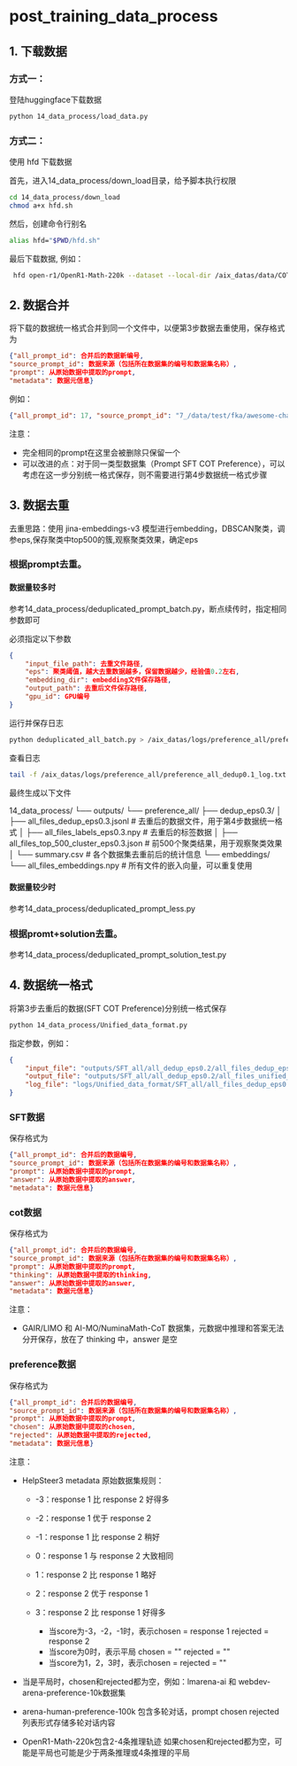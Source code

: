 # post_training_data_process

## 1. 下载数据
### 方式一：
登陆huggingface下载数据
```bash
python 14_data_process/load_data.py
```
### 方式二：
使用 hfd 下载数据

首先，进入14_data_process/down_load目录，给予脚本执行权限
```bash
cd 14_data_process/down_load
chmod a+x hfd.sh
```
然后，创建命令行别名
```bash
alias hfd="$PWD/hfd.sh"
```
最后下载数据, 例如：
```bash
 hfd open-r1/OpenR1-Math-220k --dataset --local-dir /aix_datas/data/COT/OpenR1-Math-220k --include "*default*" "*extended*"
```

## 2. 数据合并
将下载的数据统一格式合并到同一个文件中，以便第3步数据去重使用，保存格式为
```json
{"all_prompt_id": 合并后的数据新编号,
"source_prompt_id": 数据来源（包括所在数据集的编号和数据集名称）,
"prompt": 从原始数据中提取的prompt,
"metadata": 数据元信息}
```
例如：
```json
{"all_prompt_id": 17, "source_prompt_id": "7_/data/test/fka/awesome-chatgpt-prompts", "prompt": "I want you to act as an English pronunciation assistant for Turkish speaking people. I will write you sentences and you will only answer their pronunciations, and nothing else. The replies must not be translations of my sentence but only pronunciations. Pronunciations should use Turkish Latin letters for phonetics. Do not write explanations on replies. My first sentence is \"how the weather is in Istanbul?\"", "metadata": "{\"act\": \"English Pronunciation Helper\", \"prompt\": \"I want you to act as an English pronunciation assistant for Turkish speaking people. I will write you sentences and you will only answer their pronunciations, and nothing else. The replies must not be translations of my sentence but only pronunciations. Pronunciations should use Turkish Latin letters for phonetics. Do not write explanations on replies. My first sentence is \\\"how the weather is in Istanbul?\\\"\"}"}
```
注意：
- 完全相同的prompt在这里会被删除只保留一个
- 可以改进的点：对于同一类型数据集（Prompt SFT COT Preference），可以考虑在这一步分别统一格式保存，则不需要进行第4步数据统一格式步骤

## 3. 数据去重
去重思路：使用 jina-embeddings-v3 模型进行embedding，DBSCAN聚类，调参eps,保存聚类中top500的簇,观察聚类效果，确定eps
### 根据prompt去重。
#### 数据量较多时
参考14_data_process/deduplicated_prompt_batch.py，断点续传时，指定相同参数即可

必须指定以下参数
```json
{
    "input_file_path": 去重文件路径,
    "eps": 聚类阈值，越大去重数据越多，保留数据越少，经验值0.2左右,
    "embedding_dir": embedding文件保存路径,
    "output_path": 去重后文件保存路径,
    "gpu_id": GPU编号
}
```
运行并保存日志
```bash
python deduplicated_all_batch.py > /aix_datas/logs/preference_all/preference_all_dedup0.1_log.txt 2>&1
```
查看日志
```bash
tail -f /aix_datas/logs/preference_all/preference_all_dedup0.1_log.txt
```
最终生成以下文件

14_data_process/
└── outputs/
    └── preference_all/
        ├── dedup_eps0.3/
        │   ├── all_files_dedup_eps0.3.jsonl      # 去重后的数据文件，用于第4步数据统一格式
        │   ├── all_files_labels_eps0.3.npy       # 去重后的标签数据
        │   ├── all_files_top_500_cluster_eps0.3.json  # 前500个聚类结果，用于观察聚类效果
        │   └── summary.csv                       # 各个数据集去重前后的统计信息
        └── embeddings/
            └── all_files_embeddings.npy          # 所有文件的嵌入向量，可以重复使用


#### 数据量较少时
参考14_data_process/deduplicated_prompt_less.py


### 根据promt+solution去重。
参考14_data_process/deduplicated_prompt_solution_test.py

## 4. 数据统一格式
将第3步去重后的数据(SFT COT Preference)分别统一格式保存

```bash
python 14_data_process/Unified_data_format.py
```
指定参数，例如：
```json
{
    "input_file": "outputs/SFT_all/all_dedup_eps0.2/all_files_dedup_eps0.2.jsonl",
    "output_file": "outputs/SFT_all/all_dedup_eps0.2/all_files_unified_eps0.2.jsonl",
    "log_file": "logs/Unified_data_format/SFT_all/all_files_dedup_eps0.2.log"
}
```

### SFT数据
保存格式为
```json
{"all_prompt_id": 合并后的数据编号,
"source_prompt_id": 数据来源（包括所在数据集的编号和数据集名称）,
"prompt": 从原始数据中提取的prompt,
"answer": 从原始数据中提取的answer,
"metadata": 数据元信息}
```

### cot数据
保存格式为
```json
{"all_prompt_id": 合并后的数据编号,
"source_prompt_id": 数据来源（包括所在数据集的编号和数据集名称）,
"prompt": 从原始数据中提取的prompt,
"thinking": 从原始数据中提取的thinking,
"answer": 从原始数据中提取的answer,
"metadata": 数据元信息}
```
注意：
- GAIR/LIMO 和 AI-MO/NuminaMath-CoT 数据集，元数据中推理和答案无法分开保存，放在了 thinking 中，answer 是空

### preference数据
保存格式为
```json
{"all_prompt_id": 合并后的数据编号,
"source_prompt_id": 数据来源（包括所在数据集的编号和数据集名称）,
"prompt": 从原始数据中提取的prompt,
"chosen": 从原始数据中提取的chosen,
"rejected": 从原始数据中提取的rejected,
"metadata": 数据元信息}
```

注意：
- HelpSteer3 metadata 原始数据集规则：
    - -3：response 1 比 response 2 好得多
    - -2：response 1 优于 response 2
    - -1：response 1 比 response 2 稍好
    - 0：response 1 与 response 2 大致相同
    - 1：response 2 比 response 1 略好
    - 2：response 2 优于 response 1
    - 3：response 2 比 response 1 好得多

        - 当score为-3，-2，-1时，表示chosen = response 1    rejected = response 2
        - 当score为0时，表示平局  chosen = ""    rejected = ""
        - 当score为1，2，3时，表示chosen = rejected = ""

- 当是平局时，chosen和rejected都为空，例如：lmarena-ai 和 webdev-arena-preference-10k数据集

- arena-human-preference-100k 包含多轮对话，prompt  chosen  rejected  列表形式存储多轮对话内容

- OpenR1-Math-220k包含2-4条推理轨迹 如果chosen和rejected都为空，可能是平局也可能是少于两条推理或4条推理的平局